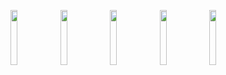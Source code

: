 <img src="https://user-images.githubusercontent.com/25977782/86596236-54254000-bfb3-11ea-99bf-5c72ce42f96a.PNG" width="15%"></img>
<img src="https://user-images.githubusercontent.com/25977782/86596240-55566d00-bfb3-11ea-8d0a-5e8ee19b23b3.PNG" width="15%"></img>
<img src="https://user-images.githubusercontent.com/25977782/86596244-55ef0380-bfb3-11ea-90fd-0fc2f1336f95.PNG" width="15%"></img>
<img src="https://user-images.githubusercontent.com/25977782/86596246-57203080-bfb3-11ea-83c0-89457cbc809f.PNG" width="15%"></img>
<img src="https://user-images.githubusercontent.com/25977782/86596250-57b8c700-bfb3-11ea-80a4-3dc7c7dc2947.PNG" width="15%"></img> 